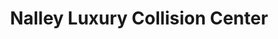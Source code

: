 ---
title: "Nalley Luxury Collision Center"
url: /roswell/nalley-luxury-collision-center/
shop: car repair
---